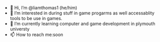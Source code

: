 - 👋 Hi, I’m @liamthomas1 (he/him)
- 👀 I’m interested in during stuff in game progarms  as well accessablity tools to be use in games.
- 🌱 I’m currently learning computer and game development in plymouth universty
- 📫 How to reach me:soon

<!---
liamthomas1/liamthomas1 is a ✨ special ✨ repository because its `README.md` (this file) appears on your GitHub profile.
You can click the Preview link to take a look at your changes.
--->
